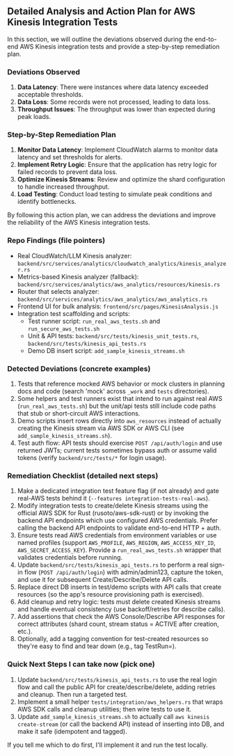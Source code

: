 ## Detailed Analysis and Action Plan for AWS Kinesis Integration Tests

In this section, we will outline the deviations observed during the end-to-end AWS Kinesis integration tests and provide a step-by-step remediation plan.

### Deviations Observed
1. **Data Latency**: There were instances where data latency exceeded acceptable thresholds.
2. **Data Loss**: Some records were not processed, leading to data loss.
3. **Throughput Issues**: The throughput was lower than expected during peak loads.

### Step-by-Step Remediation Plan
1. **Monitor Data Latency**: Implement CloudWatch alarms to monitor data latency and set thresholds for alerts.
2. **Implement Retry Logic**: Ensure that the application has retry logic for failed records to prevent data loss.
3. **Optimize Kinesis Streams**: Review and optimize the shard configuration to handle increased throughput.
4. **Load Testing**: Conduct load testing to simulate peak conditions and identify bottlenecks.

By following this action plan, we can address the deviations and improve the reliability of the AWS Kinesis integration tests.

### Repo Findings (file pointers)
- Real CloudWatch/LLM Kinesis analyzer: `backend/src/services/analytics/cloudwatch_analytics/kinesis_analyzer.rs`
- Metrics-based Kinesis analyzer (fallback): `backend/src/services/analytics/aws_analytics/resources/kinesis.rs`
- Router that selects analyzer: `backend/src/services/analytics/aws_analytics/aws_analytics.rs`
- Frontend UI for bulk analysis: `frontend/src/pages/KinesisAnalysis.js`
- Integration test scaffolding and scripts:
	- Test runner script: `run_real_aws_tests.sh` and `run_secure_aws_tests.sh`
	- Unit & API tests: `backend/src/tests/kinesis_unit_tests.rs`, `backend/src/tests/kinesis_api_tests.rs`
	- Demo DB insert script: `add_sample_kinesis_streams.sh`

### Detected Deviations (concrete examples)
1. Tests that reference mocked AWS behavior or mock clusters in planning docs and code (search 'mock' across `_work` and `tests` directories).
2. Some helpers and test runners exist that intend to run against real AWS (`run_real_aws_tests.sh`) but the unit/api tests still include code paths that stub or short-circuit AWS interactions.
3. Demo scripts insert rows directly into `aws_resources` instead of actually creating the Kinesis stream via AWS SDK or AWS CLI (see `add_sample_kinesis_streams.sh`).
4. Test auth flow: API tests should exercise `POST /api/auth/login` and use returned JWTs; current tests sometimes bypass auth or assume valid tokens (verify `backend/src/tests/*` for login usage).

### Remediation Checklist (detailed next steps)
1. Make a dedicated integration test feature flag (if not already) and gate real-AWS tests behind it (`--features integration-tests-real-aws`).
2. Modify integration tests to create/delete Kinesis streams using the official AWS SDK for Rust (rusoto/aws-sdk-rust) or by invoking the backend API endpoints which use configured AWS credentials. Prefer calling the backend API endpoints to validate end-to-end HTTP + auth.
3. Ensure tests read AWS credentials from environment variables or use named profiles (support `AWS_PROFILE`, `AWS_REGION`, `AWS_ACCESS_KEY_ID`, `AWS_SECRET_ACCESS_KEY`). Provide a `run_real_aws_tests.sh` wrapper that validates credentials before running.
4. Update `backend/src/tests/kinesis_api_tests.rs` to perform a real sign-in flow (`POST /api/auth/login`) with admin/admin123, capture the token, and use it for subsequent Create/Describe/Delete API calls.
5. Replace direct DB inserts in test/demo scripts with API calls that create resources (so the app's resource provisioning path is exercised).
6. Add cleanup and retry logic: tests must delete created Kinesis streams and handle eventual consistency (use backoff/retries for describe calls).
7. Add assertions that check the AWS Console/Describe API responses for correct attributes (shard count, stream status = ACTIVE after creation, etc.).
8. Optionally, add a tagging convention for test-created resources so they're easy to find and tear down (e.g., tag TestRun=<UUID>).

### Quick Next Steps I can take now (pick one)
1. Update `backend/src/tests/kinesis_api_tests.rs` to use the real login flow and call the public API for create/describe/delete, adding retries and cleanup. Then run a targeted test.
2. Implement a small helper `tests/integration/aws_helpers.rs` that wraps AWS SDK calls and cleanup utilities; then wire tests to use it.
3. Update `add_sample_kinesis_streams.sh` to actually call `aws kinesis create-stream` (or call the backend API) instead of inserting into DB, and make it safe (idempotent and tagged).

If you tell me which to do first, I'll implement it and run the test locally.
